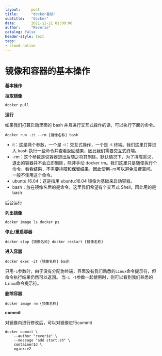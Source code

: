```yaml
---
layout:     post
title:      "docker基础"
subtitle:   "docker"
date:       2021-12-21 01:00:00
author:     "Reverie"
catalog: false
header-style: text
tags:
- cloud native
---
```

# 镜像和容器的基本操作

**基本操作**

**拉取镜像**

`docker pull`

**运行**

如果我们打算启动里面的 bash 并且进行交互式操作的话，可以执行下面的命令。

 `docker run -it --rm {镜像名称} bash`

- it：这是两个参数，一个是 -i：交互式操作，一个是 -t 终端。我们这里打算进入 bash 执行一些命令并查看返回结果，因此我们需要交互式终端。
- -rm：这个参数是说容器退出后随之将其删除。默认情况下，为了排障需求，退出的容器并不会立即删除，除非手动 docker rm。我们这里只是随便执行个命令，看看结果，不需要排障和保留结果，因此使用`-rm`可以避免浪费空间。一般不使用这个命令。
- ubuntu:16.04：这是指用 ubuntu:16.04 镜像为基础来启动容器。
- bash：放在镜像名后的是命令，这里我们希望有个交互式 Shell，因此用的是 bash

后台运行

**列出镜像**

`docker image ls
docker ps`

**停止/重启容器**

`docker stop {镜像名称}
docker restart {镜像名称}`

**进入容器**

 `docker exec -it {镜像名称} bash`

只用`-i`参数时，由于没有分配伪终端，界面没有我们熟悉的`Linux`命令提示符，但命令执行结果仍然可以返回。 当`-i -t`参数一起使用时，则可以看到我们熟悉的 `Linux`命令提示符。

**删除容器**

`docker image rm {镜像名称}`

**commit**

对镜像内进行修改后，可以对镜像进行commit

```docker
docker commit \
    --author "reverie" \
    --message "add start.sh" \
    containerId \
    nginx:v2
```